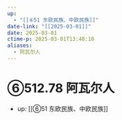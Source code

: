 ```yaml
---
up:
  - "[[⑥51 东欧民族、中欧民族]]"
date-link: "[[2025-03-01]]"
date: 2025-03-01
ctime-p: 2025-03-01T13:48:10
aliases:
  - 阿瓦尔人
---
```


# ⑥512.78 阿瓦尔人

- up: [[⑥51 东欧民族、中欧民族]]
